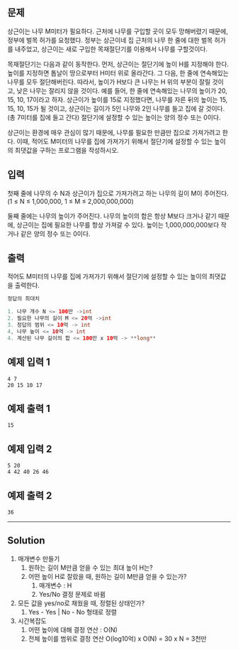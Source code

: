 ## 문제

상근이는 나무 M미터가 필요하다. 근처에 나무를 구입할 곳이 모두 망해버렸기 때문에, 정부에 벌목 허가를 요청했다. 정부는 상근이네 집 근처의 나무 한 줄에 대한 벌목 허가를 내주었고, 상근이는 새로 구입한 목재절단기를 이용해서 나무를 구할것이다.

목재절단기는 다음과 같이 동작한다. 먼저, 상근이는 절단기에 높이 H를 지정해야 한다. 높이를 지정하면 톱날이 땅으로부터 H미터 위로 올라간다. 그 다음, 한 줄에 연속해있는 나무를 모두 절단해버린다. 따라서, 높이가 H보다 큰 나무는 H 위의 부분이 잘릴 것이고, 낮은 나무는 잘리지 않을 것이다. 예를 들어, 한 줄에 연속해있는 나무의 높이가 20, 15, 10, 17이라고 하자. 상근이가 높이를 15로 지정했다면, 나무를 자른 뒤의 높이는 15, 15, 10, 15가 될 것이고, 상근이는 길이가 5인 나무와 2인 나무를 들고 집에 갈 것이다. (총 7미터를 집에 들고 간다) 절단기에 설정할 수 있는 높이는 양의 정수 또는 0이다.

상근이는 환경에 매우 관심이 많기 때문에, 나무를 필요한 만큼만 집으로 가져가려고 한다. 이때, 적어도 M미터의 나무를 집에 가져가기 위해서 절단기에 설정할 수 있는 높이의 최댓값을 구하는 프로그램을 작성하시오.

## 입력

첫째 줄에 나무의 수 N과 상근이가 집으로 가져가려고 하는 나무의 길이 M이 주어진다. (1 ≤ N ≤ 1,000,000, 1 ≤ M ≤ 2,000,000,000)

둘째 줄에는 나무의 높이가 주어진다. 나무의 높이의 합은 항상 M보다 크거나 같기 때문에, 상근이는 집에 필요한 나무를 항상 가져갈 수 있다. 높이는 1,000,000,000보다 작거나 같은 양의 정수 또는 0이다.

## 출력

적어도 M미터의 나무를 집에 가져가기 위해서 절단기에 설정할 수 있는 높이의 최댓값을 출력한다.

```java
정답의 최대치

1. 나무 개수 N <= 100만 ->int
2. 필요한 나무의 길이 M <= 20억 ->int
3. 정답의 범위 <= 10억 -> int
4, 나무 높이 <= 10억 -> int
4. 계산된 나무 길이의 합 <= 100만 x 10억 -> **long**
```

## 예제 입력 1

```
4 7
20 15 10 17

```

## 예제 출력 1

```
15

```

## 예제 입력 2

```
5 20
4 42 40 26 46

```

## 예제 출력 2

```
36
```

---

## Solution

1. 매개변수 만들기
    1. 원하는 길이 M만큼 얻을 수 있는 최대 높이 H는?
    2. 어떤 높이 H로 잘랐을 때, 원하는 길이 M만큼 얻을 수 있는가? 
        1. 매개변수 : H
        2. Yes/No 결정 문제로 바뀜
2. 모든 값을 yes/no로 채웠을 때, 정렬된 상태인가?
    1. Yes - Yes | No - No 형태로 정렬
3. 시간복잡도
    1. 어떤 높이에 대해 결정 연산 : O(N)
    2. 전체 높이를 범위로 결정 연산 O(log10억) x O(N) = 30 x N = 3천만

